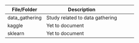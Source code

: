 | File/Folder    | Description                     |   |   |   |
|----------------|---------------------------------|---|---|---|
| data_gathering | Study related to data gathering |   |   |   |
| kaggle         | Yet to document                 |   |   |   |
| sklearn        | Yet to document                 |   |   |   |